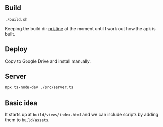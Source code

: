 ## Build 

```bash
./build.sh
```

Keeping the build dir [pristine](https://github.com/android-js/sample-app/tree/master/web-view-app-template) at the moment until I work out how the apk is built.

## Deploy

Copy to Google Drive and install manually.

## Server

```bash
npx ts-node-dev ./src/server.ts
```

## Basic idea

It starts up at `build/views/index.html` and we can include scripts by adding them to `build/assets`.